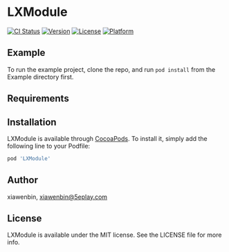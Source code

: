 # LXModule

[![CI Status](https://img.shields.io/travis/xiawenbin/LXModule.svg?style=flat)](https://travis-ci.org/xiawenbin/LXModule)
[![Version](https://img.shields.io/cocoapods/v/LXModule.svg?style=flat)](https://cocoapods.org/pods/LXModule)
[![License](https://img.shields.io/cocoapods/l/LXModule.svg?style=flat)](https://cocoapods.org/pods/LXModule)
[![Platform](https://img.shields.io/cocoapods/p/LXModule.svg?style=flat)](https://cocoapods.org/pods/LXModule)

## Example

To run the example project, clone the repo, and run `pod install` from the Example directory first.

## Requirements

## Installation

LXModule is available through [CocoaPods](https://cocoapods.org). To install
it, simply add the following line to your Podfile:

```ruby
pod 'LXModule'
```

## Author

xiawenbin, xiawenbin@5eplay.com

## License

LXModule is available under the MIT license. See the LICENSE file for more info.
